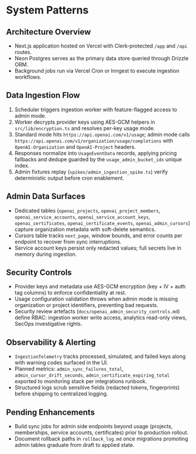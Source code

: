 # System Patterns

## Architecture Overview
- Next.js application hosted on Vercel with Clerk-protected `/app` and `/api` routes.
- Neon Postgres serves as the primary data store queried through Drizzle ORM.
- Background jobs run via Vercel Cron or Inngest to execute ingestion workflows.

## Data Ingestion Flow
1. Scheduler triggers ingestion worker with feature-flagged access to admin mode.
2. Worker decrypts provider keys using AES-GCM helpers in `src/lib/encryption.ts` and resolves per-key usage mode.
3. Standard mode hits `https://api.openai.com/v1/usage`; admin mode calls `https://api.openai.com/v1/organization/usage/completions` with `OpenAI-Organization` and `OpenAI-Project` headers.
4. Responses normalize into `UsageEventData` records, applying pricing fallbacks and dedupe guarded by the `usage_admin_bucket_idx` unique index.
5. Admin fixtures replay (`spikes/admin_ingestion_spike.ts`) verify deterministic output before cron enablement.

## Admin Data Surfaces
- Dedicated tables (`openai_projects`, `openai_project_members`, `openai_service_accounts`, `openai_service_account_keys`, `openai_certificates`, `openai_certificate_events`, `openai_admin_cursors`) capture organization metadata with soft-delete semantics.
- Cursors table tracks `next_page`, window bounds, and error counts per endpoint to recover from sync interruptions.
- Service account keys persist only redacted values; full secrets live in memory during ingestion.

## Security Controls
- Provider keys and metadata use AES-GCM encryption (key + IV + auth tag columns) to enforce confidentiality at rest.
- Usage configuration validation throws when admin mode is missing organization or project identifiers, preventing bad requests.
- Security review artefacts (`docs/openai_admin_security_controls.md`) define RBAC: ingestion worker write access, analytics read-only views, SecOps investigative rights.

## Observability & Alerting
- `IngestionTelemetry` tracks processed, simulated, and failed keys along with warning codes surfaced in the UI.
- Planned metrics: `admin_sync_failures_total`, `admin_cursor_drift_seconds`, `admin_certificate_expiring_total` exported to monitoring stack per integrations runbook.
- Structured logs scrub sensitive fields (redacted tokens, fingerprints) before shipping to centralized logging.

## Pending Enhancements
- Build sync jobs for admin side endpoints beyond usage (projects, memberships, service accounts, certificates) prior to production rollout.
- Document rollback paths in `rollback_log.md` once migrations promoting admin tables graduate from draft to applied state.
